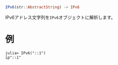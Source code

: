```julia
IPv6(str::AbstractString) -> IPv6
```

IPv6アドレス文字列を`IPv6`オブジェクトに解析します。

# 例

```jldoctest
julia> IPv6("::1")
ip"::1"
```
